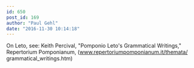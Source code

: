 ```yaml
---
id: 650
post_id: 169
author: "Paul Gehl"
date: "2016-11-30 10:14:18"
---
```

On Leto, see: Keith Percival, "Pomponio Leto's Grammatical Writings," Repertorium Pomponianum, (www.repertoriumpomponianum.it/themata/ grammatical_writings.htm)
